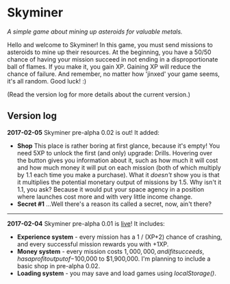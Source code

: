 # Skyminer
_A simple game about mining up asteroids for valuable metals._


Hello and welcome to Skyminer! In this game, you must send missions to asteroids to mine up their resources. At the beginning, you have a 50/50 chance of having your mission succeed in not ending in a disproportionate ball of flames. If you make it, you gain XP. Gaining XP will reduce the chance of failure. And remember, no matter how 'jinxed' your game seems, it's all random. Good luck! :)

(Read the version log for more details about the current version.)

## Version log
**2017-02-05** Skyminer pre-alpha 0.02 is out! It added:
* **Shop** This place is rather boring at first glance, because it's empty! You need 5XP to unlock the first (and only) upgrade: Drills. Hovering over the button gives you information about it, such as how much it will cost and how much money it will put on each mission (both of which multiply by 1.1 each time you make a purchase). What it _doesn't_ show you is that it multiplies the potential monetary output of missions by 1.5. Why isn't it 1.1, you ask? Because it would put your space agency in a position where launches cost more and with very little income change.
* **Secret #1** ...Well there's a reason its called a secret, now, ain't there?
***
**2017-02-04** Skyminer pre-alpha 0.01 is [live](https://skyminer-game.github.io)! It includes:
* **Experience system** - every mission has a 1 / (XP+2) chance of crashing, and every successful mission rewards you with +1XP.
* **Money system** - every mission costs $1,000,000, and if it succeeds, has a profit output of -$100,000 to $1,900,000. I'm planning to include a basic shop in pre-alpha 0.02.
* **Loading system** - you may save and load games using _localStorage()_.
